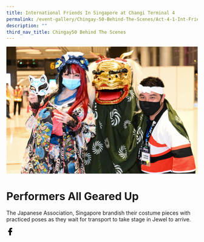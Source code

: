 ```yaml
---
title: International Friends In Singapore at Changi Terminal 4
permalink: /event-gallery/Chingay-50-Behind-The-Scenes/Act-4-1-Int-Friends-In-Singapore-at-Changi-Terminal4
description: ""
third_nav_title: Chingay50 Behind The Scenes
---
```

![Performers All Geared Up](/images/Event%20Gallery/Behind%20The%20Scenes/International%20Friends%20Japanese-01.jpg)

# **Performers All Geared Up**

The Japanese Association, Singapore brandish their costume pieces with practiced poses as they wait for transport to take stage in Jewel to arrive.

<a href="http://www.facebook.com/sharer.php?u=http://www.chingay.gov.sg/image/event-gallery/performers-all-geared-up" style="float:left;">
	<img src="/images/facebook.png" style="width:auto;height:20px;">
</a>